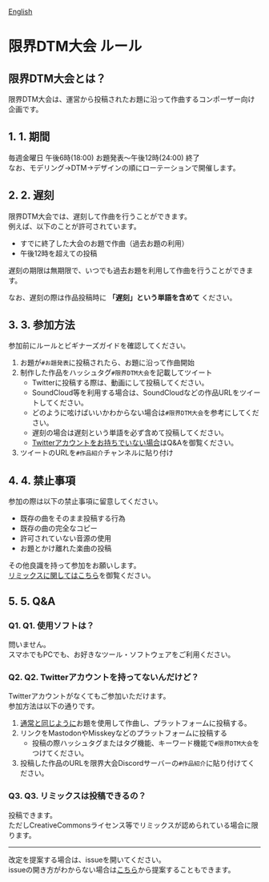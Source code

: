 [English]()

# 限界DTM大会 ルール

## 限界DTM大会とは？

限界DTM大会は、運営から投稿されたお題に沿って作曲するコンポーザー向け企画です。

## 1. 1. 期間

毎週金曜日 午後6時(18:00) お題発表～午後12時(24:00) 終了      
なお、モデリング→DTM→デザインの順にローテーションで開催します。

## 2. 2. 遅刻

限界DTM大会では、遅刻して作曲を行うことができます。      
例えば、以下のことが許可されています。

- すでに終了した大会のお題で作曲（過去お題の利用）
- 午後12時を超えての投稿

遅刻の期限は無期限で、いつでも過去お題を利用して作曲を行うことができます。

なお、遅刻の際は作品投稿時に **「遅刻」という単語を含めて** ください。

## 3. 3. 参加方法

参加前にルールとビギナーズガイドを確認してください。

1. お題が`#お題発表`に投稿されたら、お題に沿って作曲開始
1. 制作した作品をハッシュタグ`#限界DTM大会`を記載してツイート
    - Twitterに投稿する際は、動画にして投稿してください。
    - SoundCloud等を利用する場合は、SoundCloudなどの作品URLをツイートしてください。
    - どのように呟けばいいかわからない場合は`#限界DTM大会`を参考にしてください。
    - 遅刻の場合は遅刻という単語を必ず含めて投稿してください。
    - [Twitterアカウントをお持ちでいない場合](https://github.com/Chipsnet/projectgenkai-web/blob/master/doc/DTM_ja.md#q2-twitter%E3%82%A2%E3%82%AB%E3%82%A6%E3%83%B3%E3%83%88%E3%82%92%E6%8C%81%E3%81%A3%E3%81%A6%E3%81%AA%E3%81%84%E3%82%93%E3%81%A0%E3%81%91%E3%81%A9)はQ&Aを御覧ください。
1. ツイートのURLを`#作品紹介`チャンネルに貼り付け

## 4. 4. 禁止事項

参加の際は以下の禁止事項に留意してください。

- 既存の曲をそのまま投稿する行為
- 既存の曲の完全なコピー
- 許可されていない音源の使用
- お題とかけ離れた楽曲の投稿

その他良識を持って参加をお願いします。     
[リミックスに関してはこちら](https://github.com/Chipsnet/projectgenkai-web/blob/master/doc/DTM_ja.md#q3-%E3%83%AA%E3%83%9F%E3%83%83%E3%82%AF%E3%82%B9%E3%81%AF%E6%8A%95%E7%A8%BF%E3%81%A7%E3%81%8D%E3%82%8B%E3%81%AE)を御覧ください。

## 5. 5. Q&A

### Q1. Q1. 使用ソフトは？

問いません。      
スマホでもPCでも、お好きなツール・ソフトウェアをご利用ください。

### Q2. Q2. Twitterアカウントを持ってないんだけど？

Twitterアカウントがなくてもご参加いただけます。     
参加方法は以下の通りです。

1. [通常と同じように](https://github.com/Chipsnet/projectgenkai-web/blob/master/doc/DTM_ja.md#3-%E5%8F%82%E5%8A%A0%E6%96%B9%E6%B3%95)お題を使用して作曲し、プラットフォームに投稿する。
1. リンクをMastodonやMisskeyなどのプラットフォームに投稿する
    - 投稿の際ハッシュタグまたはタグ機能、キーワード機能で`#限界DTM大会`をつけてください。
1. 投稿した作品のURLを限界大会Discordサーバーの`#作品紹介`に貼り付けてください。

### Q3. Q3. リミックスは投稿できるの？

投稿できます。     
ただしCreativeCommonsライセンス等でリミックスが認められている場合に限ります。

----

改定を提案する場合は、issueを開いてください。   
issueの開き方がわからない場合は[こちら](https://forms.gle/oq32ftHWYsapNHgg7)から提案することもできます。
